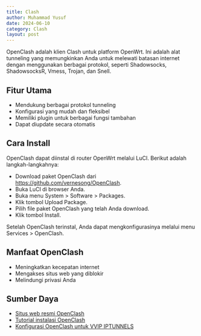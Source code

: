 ```yaml
---
title: Clash
author: Muhammad Yusuf
date: 2024-06-10
category: Clash
layout: post
---
```


OpenClash adalah klien Clash untuk platform OpenWrt. Ini adalah alat tunneling yang memungkinkan Anda untuk melewati batasan internet dengan menggunakan berbagai protokol, seperti Shadowsocks, ShadowsocksR, Vmess, Trojan, dan Snell.

## Fitur Utama

- Mendukung berbagai protokol tunneling
- Konfigurasi yang mudah dan fleksibel
- Memiliki plugin untuk berbagai fungsi tambahan
- Dapat diupdate secara otomatis

## Cara Install

OpenClash dapat diinstal di router OpenWrt melalui LuCI. Berikut adalah langkah-langkahnya:

- Download paket OpenClash dari https://github.com/vernesong/OpenClash.
- Buka LuCI di browser Anda.
- Buka menu System > Software > Packages.
- Klik tombol Upload Package.
- Pilih file paket OpenClash yang telah Anda download.
- Klik tombol Install.

Setelah OpenClash terinstal, Anda dapat mengkonfigurasinya melalui menu Services > OpenClash.

## Manfaat OpenClash

- Meningkatkan kecepatan internet
- Mengakses situs web yang diblokir
- Melindungi privasi Anda

## Sumber Daya

- [Situs web resmi OpenClash](https://github.com/vernesong/OpenClash)
- [Tutorial instalasi OpenClash](https://www.youtube.com/watch?v=EXaxFLUF2F4)
- [Konfigurasi OpenClash untuk VVIP IPTUNNELS](https://github.com/malikshi/open_clash)
